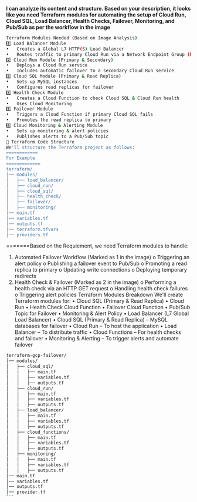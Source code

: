 **I can analyze its content and structure. Based on your description, it looks like you need Terraform modules for automating the setup of Cloud Run, Cloud SQL, Load Balancer, Health Checks, Failover, Monitoring, and Pub/Sub as per the workflow in the image**

```bash
Terraform Modules Needed (Based on Image Analysis)
1️⃣ Load Balancer Module
•	Creates a Global L7 HTTP(S) Load Balancer
•	Routes traffic to primary Cloud Run via a Network Endpoint Group (NEG)
2️⃣ Cloud Run Module (Primary & Secondary)
•	Deploys a Cloud Run service
•	Includes automatic failover to a secondary Cloud Run service
3️⃣ Cloud SQL Module (Primary & Read Replica)
•	Sets up MySQL instances
•	Configures read replicas for failover
4️⃣ Health Check Module
•	Creates a Cloud Function to check Cloud SQL & Cloud Run health
•	Uses Cloud Monitoring
5️⃣ Failover Module
•	Triggers a Cloud Function if primary Cloud SQL fails
•	Promotes the read replica to primary
6️⃣ Cloud Monitoring & Alerting Module
•	Sets up monitoring & alert policies
•	Publishes alerts to a Pub/Sub topic
💾 Terraform Code Structure
We'll structure the Terraform project as follows:
============
For Example
=============
terraform/
│── modules/
│   ├── load_balancer/
│   ├── cloud_run/
│   ├── cloud_sql/
│   ├── health_check/
│   ├── failover/
│   ├── monitoring/
│── main.tf
│── variables.tf
│── outputs.tf
│── terraform.tfvars
│── providers.tf
````

=======Based on the Requiement, we need Terraform modules to handle:
1.	Automated Failover Workflow (Marked as 1 in the image)
o	Triggering an alert policy
o	Publishing a failover event to Pub/Sub
o	Promoting a read replica to primary
o	Updating write connections
o	Deploying temporary redirects
2.	Health Check & Failover (Marked as 2 in the image)
o	Performing a health check via an HTTP GET request
o	Handling health check failures
o	Triggering alert policies
Terraform Modules Breakdown
We'll create Terraform modules for:
•	Cloud SQL (Primary & Read Replica)
•	Cloud Run
•	Health Check Cloud Function
•	Failover Cloud Function
•	Pub/Sub Topic for Failover
•	Monitoring & Alert Policy
•	Load Balancer (L7 Global Load Balancer)
•  Cloud SQL (Primary & Read Replica) – MySQL databases for failover
•  Cloud Run – To host the application
•  Load Balancer – To distribute traffic
•  Cloud Functions – For health checks and failover
•  Monitoring & Alerting – To trigger alerts and automate failover
~~~bash
terraform-gcp-failover/
│── modules/
│   ├── cloud_sql/
│   │   ├── main.tf
│   │   ├── variables.tf
│   │   ├── outputs.tf
│   ├── cloud_run/
│   │   ├── main.tf
│   │   ├── variables.tf
│   │   ├── outputs.tf
│   ├── load_balancer/
│   │   ├── main.tf
│   │   ├── variables.tf
│   │   ├── outputs.tf
│   ├── cloud_functions/
│   │   ├── main.tf
│   │   ├── variables.tf
│   │   ├── outputs.tf
│   ├── monitoring/
│   │   ├── main.tf
│   │   ├── variables.tf
│   │   ├── outputs.tf
│── main.tf
│── variables.tf
│── outputs.tf
│── provider.tf
```

